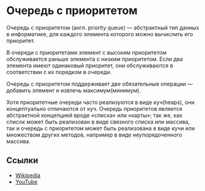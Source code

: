 # Очередь с приоритетом

Очередь с приоритетом (англ. priority queue) — абстрактный тип данных в информатике,
для каждого элемента которого можно вычислить его приоритет.

В очереди с приоритетами элемент с высоким приоритетом обслуживается раньше
элемента с низким приоритетом. Если два элемента имеют одинаковый приоритет, они
обслуживаются в соответствии с их порядком в очереди.

Очередь с приоритетом поддерживает две обязательные операции — добавить элемент и
извлечь максимум(минимум).

Хотя приоритетные очереди часто реализуются в виде куч(heaps), они
концептуально отличаются от куч. Очередь приоритетов является абстрактной
концепцией вроде «списка» или «карты»; так же, как список может быть реализован
в виде связного списка или массива, так и очередь с приоритетом может быть реализована
в виде кучи или множеством других методов, например в виде неупорядоченного массива.

## Ссылки

  - [Wikipedia](<https://ru.wikipedia.org/wiki/%D0%9E%D1%87%D0%B5%D1%80%D0%B5%D0%B4%D1%8C_%D1%81_%D0%BF%D1%80%D0%B8%D0%BE%D1%80%D0%B8%D1%82%D0%B5%D1%82%D0%BE%D0%BC_(%D0%BF%D1%80%D0%BE%D0%B3%D1%80%D0%B0%D0%BC%D0%BC%D0%B8%D1%80%D0%BE%D0%B2%D0%B0%D0%BD%D0%B8%D0%B5)>)
  - [YouTube](https://www.youtube.com/watch?v=y_2toG5-j_M)
